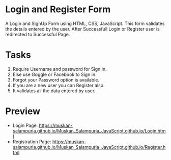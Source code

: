 # Login and Register Form
  A Login and SignUp Form using HTML, CSS, JavaScript. This form validates the details entered by the user.
  After Successfull Login or Register user is redirected to Successful Page.
  
# Tasks
  1. Require Username and password for Sign in.
  2. Else use Goggle or Facebook to Sign in.
  3. Forgot your Password option is available.
  4. If you are a new user you can Register also.
  5. It validates all the data entered by user.
  
# Preview
 * Login Page: https://muskan-salampuria.github.io/Muskan_Salampuria_JavaScript.github.io/Login.html
 * Registration Page: https://muskan-salampuria.github.io/Muskan_Salampuria_JavaScript.github.io/Register.html
